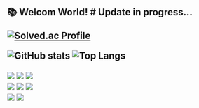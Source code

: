 <span>
  <h2> 📚 Welcom World!  # Update in progress...

  [![Solved.ac Profile](https://mazassumnida.wtf/api/mini/generate_badge?boj=cm14121453)](https://solved.ac/cm14121453)
</span>

<span>
  <img
        src="https://github-readme-stats.vercel.app/api?username=soomkim00&show_icons=true&include_all_commits=true&hide_rank=false&hide_border=true&theme=transparent"
        alt="GitHub stats"
    />
</span>

<span>
<img
    src="https://github-readme-stats.vercel.app/api/top-langs/?username=soomkim00&layout=compact&hide_border=true&theme=transparent"
    alt="Top Langs"
/>
</span>

<p>
    <!-- Languages -->
    <img src="https://img.shields.io/badge/Python-3776AB?style=for-the-badge&logo=python&logoColor=white"/>
    <img src="https://img.shields.io/badge/C-00599C?style=for-the-badge&logo=C&logoColor=white"/>
    <img src="https://img.shields.io/badge/C++-00599C?style=for-the-badge&logo=C%2B%2B&logoColor=white"/>
    <br>
    <img src="https://img.shields.io/badge/HTML5-E34F26?style=for-the-badge&logo=html5&logoColor=white"/>
    <img src="https://img.shields.io/badge/CSS3-1572B6?style=for-the-badge&logo=css3&logoColor=white"/>
    <img src="https://img.shields.io/badge/JavaScript-F7DF1E?style=for-the-badge&logo=javascript&logoColor=black"/>
    <br>
    <!-- Frameworks -->
    <img src="https://img.shields.io/badge/Django-092E20?style=for-the-badge&logo=django&logoColor=white"/>
    <img src="https://img.shields.io/badge/Vue.js-4FC08D?style=for-the-badge&logo=vue.js&logoColor=white"/>
</p>

